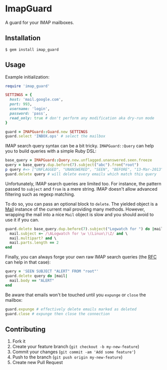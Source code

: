 # ImapGuard

A guard for your IMAP mailboxes.

## Installation

    $ gem install imap_guard

## Usage

Example initialization:

```ruby
require 'imap_guard'

SETTINGS = {
  host: 'mail.google.com',
  port: 993,
  username: 'login',
  password: 'pass',
  read_only: true # don't perform any modification aka dry-run mode
}

guard = IMAPGuard::Guard.new SETTINGS
guard.select 'INBOX.ops' # select the mailbox
```

IMAP search query syntax can be a bit tricky.
`IMAPGuard::Query` can help you to build queries with a simple Ruby DSL:

```ruby
base_query = IMAPGuard::Query.new.unflagged.unanswered.seen.freeze
query = base_query.dup.before(7).subject("abc").from("root")
p query #=> ["UNFLAGGED", "UNANSWERED", "SEEN", "BEFORE", "13-Mar-2013", "SUBJECT", "abc", "FROM", "root"]
guard.delete query # will delete every emails which match this query
```

Unfortunately, IMAP search queries are limited too.
For instance, the pattern passed to `subject` and `from` is a mere string.
IMAP doesn't allow advanced filtering such as regexp matching.

To do so, you can pass an optional block to `delete`.
The yielded object is a [Mail](https://github.com/mikel/mail) instance of the current mail providing many methods.
However, wrapping the mail into a nice `Mail` object is slow and you should avoid to use it if you can.

```ruby
guard.delete base_query.dup.before(7).subject("Logwatch for ") do |mail|
  mail.subject =~ /\ALogwatch for \w \(Linux\)\Z/ and \
  mail.multipart? and \
  mail.parts.length == 2
end
```

Finally, you can always forge your own raw IMAP search queries (the [RFC](http://tools.ietf.org/html/rfc3501#section-6.4.4) can help in that case):

```ruby
query = 'SEEN SUBJECT "ALERT" FROM "root"'
guard.delete query do |mail|
  mail.body == "ALERT"
end
```

Be aware that emails won't be touched until you `expunge` or `close` the mailbox:

```ruby
guard.expunge # effectively delete emails marked as deleted
guard.close # expunge then close the connection
```

## Contributing

1. Fork it
2. Create your feature branch (`git checkout -b my-new-feature`)
3. Commit your changes (`git commit -am 'Add some feature'`)
4. Push to the branch (`git push origin my-new-feature`)
5. Create new Pull Request

